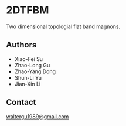 # 2DTFBM
Two dimensional topologial flat band magnons.

Authors
-------
* Xiao-Fei Su
* Zhao-Long Gu
* Zhao-Yang Dong
* Shun-Li Yu
* Jian-Xin Li

Contact
-------
waltergu1989@gmail.com

